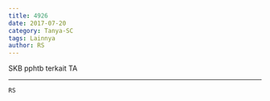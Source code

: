 ```yaml
---
title: 4926
date: 2017-07-20
category: Tanya-SC
tags: Lainnya
author: RS
---
```


SKB pphtb terkait TA

---



`RS`
